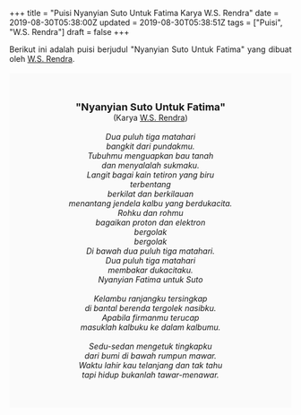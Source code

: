 +++
title = "Puisi Nyanyian Suto Untuk Fatima Karya W.S. Rendra"
date = 2019-08-30T05:38:00Z
updated = 2019-08-30T05:38:51Z
tags = ["Puisi", "W.S. Rendra"]
draft = false
+++

<div dir="ltr" style="text-align: left;" trbidi="on"><div style="text-align: justify;">Berikut ini adalah puisi berjudul "Nyanyian Suto Untuk Fatima" yang dibuat oleh <a href="https://ensiklopedia.kemdikbud.go.id/sastra/artikel/Rendra" target="_blank">W.S. Rendra</a>.</div><br /><div style="background: #FAFAFA; font-size: 14px; height: auto; margin: 0 auto; padding: 50px; text-align: center; width: auto;"><span style="font-size: 18px;"><b>"Nyanyian Suto Untuk Fatima"</b></span><br />(Karya <a href="https://www.sekata.web.id/tags/w.s.-rendra" target="_blank">W.S. Rendra</a>) <br /><br /><i>Dua puluh tiga matahari<br />bangkit dari pundakmu.<br />Tubuhmu menguapkan bau tanah<br />dan menyalalah sukmaku.<br />Langit bagai kain tetiron yang biru<br />terbentang<br />berkilat dan berkilauan<br />menantang jendela kalbu yang berdukacita.<br />Rohku dan rohmu<br />bagaikan proton dan elektron<br />bergolak<br />bergolak<br />Di bawah dua puluh tiga matahari.<br />Dua puluh tiga matahari<br />membakar dukacitaku.<br />Nyanyian Fatima untuk Suto<br /><br />Kelambu ranjangku tersingkap<br />di bantal berenda tergolek nasibku.<br />Apabila firmanmu terucap<br />masuklah kalbuku ke dalam kalbumu.<br /><br />Sedu-sedan mengetuk tingkapku<br />dari bumi di bawah rumpun mawar.<br />Waktu lahir kau telanjang dan tak tahu<br />tapi hidup bukanlah tawar-menawar.</i> </div></div>
